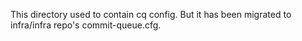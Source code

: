 This directory used to contain cq config.
But it has been migrated to infra/infra repo's commit-queue.cfg.
